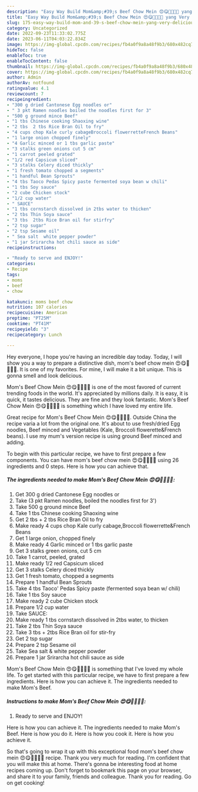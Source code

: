 ```yaml
---
description: "Easy Way Build Mom&amp;#39;s Beef Chow Mein 😍😋🐂🍝🍗🥗 yang Very Delicious"
title: "Easy Way Build Mom&amp;#39;s Beef Chow Mein 😍😋🐂🍝🍗🥗 yang Very Delicious"
slug: 175-easy-way-build-mom-and-39-s-beef-chow-mein-yang-very-delicious
category: Uncategorized
date: 2022-09-23T11:33:02.775Z
date: 2023-06-11T04:03:22.834Z
image: https://img-global.cpcdn.com/recipes/fb4a0f9a8a48f9b3/680x482cq70/moms-beef-chow-mein-recipe-main-photo.jpg
hideToc: false
enableToc: true
enableTocContent: false
thumbnail: https://img-global.cpcdn.com/recipes/fb4a0f9a8a48f9b3/680x482cq70/moms-beef-chow-mein-recipe-main-photo.jpg
cover: https://img-global.cpcdn.com/recipes/fb4a0f9a8a48f9b3/680x482cq70/moms-beef-chow-mein-recipe-main-photo.jpg
author: Admin
authorAv: notfound
ratingvalue: 4.1
reviewcount: 7
recipeingredient:
- "300 g dried Cantonese Egg noodles or"
- " 3 pkt Ramen noodles boiled the noodles first for 3"
- "500 g ground mince Beef"
- "1 tbs Chinese cooking Shaoxing wine"
- "2 tbs  2 tbs Rice Bran Oil to fry"
- "4 cups chop Kale curly cabageBroccoli flowerretteFrench Beans"
- "1 large onion chopped finely"
- "4 Garlic minced or 1 tbs garlic paste"
- "3 stalks green onions cut 5 cm"
- "1 carrot peeled grated"
- "1/2 red Capsicum sliced"
- "3 stalks Celery diced thickly"
- "1 fresh tomato chopped a segments"
- "1 handful Bean Sprouts"
- "4 tbs Taoco Pedas Spicy paste fermented soya bean w chili"
- "1 tbs Soy sauce"
- "2 cube Chicken stock"
- "1/2 cup water"
- " SAUCE"
- "1 tbs cornstarch dissolved in 2tbs water to thicken"
- "2 tbs Thin Soya sauce"
- "3 tbs  2tbs Rice Bran oil for stirfry"
- "2 tsp sugar"
- "2 tsp Sesame oil"
- " Sea salt  white pepper powder"
- "1 jar Srirarcha hot chili sauce as side"
recipeinstructions:

- "Ready to serve and ENJOY!"
categories:
- Recipe
tags:
- moms
- beef
- chow

katakunci: moms beef chow 
nutrition: 107 calories
recipecuisine: American
preptime: "PT25M"
cooktime: "PT41M"
recipeyield: "3"
recipecategory: Lunch

---
```



Hey everyone, I hope you're having an incredible day today. Today, I will show you a way to prepare a distinctive dish, mom&#39;s beef chow mein 😍😋🐂🍝🍗🥗. It is one of my favorites. For mine, I will make it a bit unique. This is gonna smell and look delicious.

Mom&#39;s Beef Chow Mein 😍😋🐂🍝🍗🥗 is one of the most favored of current trending foods in the world. It's appreciated by millions daily. It is easy, it is quick, it tastes delicious. They are fine and they look fantastic. Mom&#39;s Beef Chow Mein 😍😋🐂🍝🍗🥗 is something which I have loved my entire life.

Great recipe for Mom&#39;s Beef Chow Mein 😍😋🐂🍝🍗🥗. Outside China the recipe varia a lot from the original one. It&#39;s about to use fresh/dried Egg noodles, Beef minced and Vegetables (Kale, Broccoli flowerette&amp;French beans). I use my mum&#39;s version recipe is using ground Beef minced and adding.


To begin with this particular recipe, we have to first prepare a few components. You can have mom&#39;s beef chow mein 😍😋🐂🍝🍗🥗 using 26 ingredients and 0 steps. Here is how you can achieve that.

<!--inarticleads1-->

##### The ingredients needed to make Mom&#39;s Beef Chow Mein 😍😋🐂🍝🍗🥗:

1. Get 300 g dried Cantonese Egg noodles or
1. Take  (3 pkt Ramen noodles, boiled the noodles first for 3&#39;)
1. Take 500 g ground mince Beef
1. Take 1 tbs Chinese cooking Shaoxing wine
1. Get 2 tbs + 2 tbs Rice Bran Oil to fry
1. Make ready 4 cups chop Kale curly cabage,Broccoli flowerrette&amp;French Beans
1. Get 1 large onion, chopped finely
1. Make ready 4 Garlic minced or 1 tbs garlic paste
1. Get 3 stalks green onions, cut 5 cm
1. Take 1 carrot, peeled, grated
1. Make ready 1/2 red Capsicum sliced
1. Get 3 stalks Celery diced thickly
1. Get 1 fresh tomato, chopped a segments
1. Prepare 1 handful Bean Sprouts
1. Take 4 tbs Taoco&#39; Pedas Spicy paste (fermented soya bean w/ chili)
1. Take 1 tbs Soy sauce
1. Make ready 2 cube Chicken stock
1. Prepare 1/2 cup water
1. Take  SAUCE:
1. Make ready 1 tbs cornstarch dissolved in 2tbs water, to thicken
1. Take 2 tbs Thin Soya sauce
1. Take 3 tbs + 2tbs Rice Bran oil for stir-fry
1. Get 2 tsp sugar
1. Prepare 2 tsp Sesame oil
1. Take  Sea salt &amp; white pepper powder
1. Prepare 1 jar Srirarcha hot chili sauce as side


Mom&#39;s Beef Chow Mein 😍😋🐂🍝🍗🥗 is something that I&#39;ve loved my whole life. To get started with this particular recipe, we have to first prepare a few ingredients. Here is how you can achieve it. The ingredients needed to make Mom&#39;s Beef. 

<!--inarticleads2-->

##### Instructions to make Mom&#39;s Beef Chow Mein 😍😋🐂🍝🍗🥗:


1. Ready to serve and ENJOY!

Here is how you can achieve it. The ingredients needed to make Mom&#39;s Beef. Here is how you do it. Here is how you cook it. Here is how you achieve it. 

So that's going to wrap it up with this exceptional food mom&#39;s beef chow mein 😍😋🐂🍝🍗🥗 recipe. Thank you very much for reading. I'm confident that you will make this at home. There's gonna be interesting food at home recipes coming up. Don't forget to bookmark this page on your browser, and share it to your family, friends and colleague. Thank you for reading. Go on get cooking!
